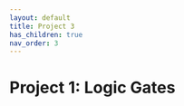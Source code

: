 ```yaml
---
layout: default
title: Project 3 
has_children: true
nav_order: 3
---
```


# Project 1: Logic Gates

